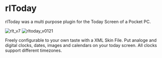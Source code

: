 # rlToday

rlToday was a multi purpose plugin for the Today Screen of a Pocket PC.

![rlt_v7](https://github.com/rotlaus/rltoday/assets/6229471/f9d58a1f-b843-4bf2-bec4-78fb4b3b22fe)
![rltoday_v0121](https://github.com/rotlaus/rltoday/assets/6229471/18d01eac-12d7-41ad-a037-52e7cece66b0)

Freely configurable to your own taste with a XML Skin File. Put analoge and digital clocks, dates, images and calendars on your today screen. All clocks support different timezones.
